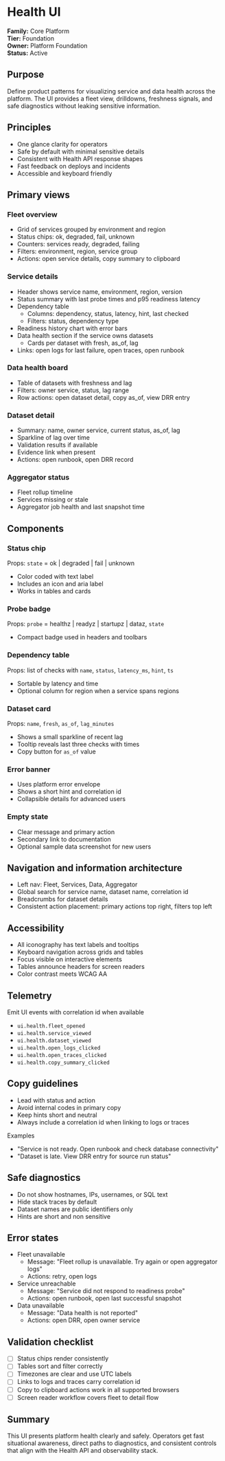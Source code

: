 # Health UI

**Family:** Core Platform  
**Tier:** Foundation  
**Owner:** Platform Foundation  
**Status:** Active

## Purpose
Define product patterns for visualizing service and data health across the platform. The UI provides a fleet view, drilldowns, freshness signals, and safe diagnostics without leaking sensitive information.

## Principles
- One glance clarity for operators
- Safe by default with minimal sensitive details
- Consistent with Health API response shapes
- Fast feedback on deploys and incidents
- Accessible and keyboard friendly

## Primary views
### Fleet overview
- Grid of services grouped by environment and region
- Status chips: ok, degraded, fail, unknown
- Counters: services ready, degraded, failing
- Filters: environment, region, service group
- Actions: open service details, copy summary to clipboard

### Service details
- Header shows service name, environment, region, version
- Status summary with last probe times and p95 readiness latency
- Dependency table
  - Columns: dependency, status, latency, hint, last checked
  - Filters: status, dependency type
- Readiness history chart with error bars
- Data health section if the service owns datasets
  - Cards per dataset with fresh, as_of, lag
- Links: open logs for last failure, open traces, open runbook

### Data health board
- Table of datasets with freshness and lag
- Filters: owner service, status, lag range
- Row actions: open dataset detail, copy as_of, view DRR entry

### Dataset detail
- Summary: name, owner service, current status, as_of, lag
- Sparkline of lag over time
- Validation results if available
- Evidence link when present
- Actions: open runbook, open DRR record

### Aggregator status
- Fleet rollup timeline
- Services missing or stale
- Aggregator job health and last snapshot time

## Components
### Status chip
Props: `state` = ok | degraded | fail | unknown
- Color coded with text label
- Includes an icon and aria label
- Works in tables and cards

### Probe badge
Props: `probe` = healthz | readyz | startupz | dataz, `state`
- Compact badge used in headers and toolbars

### Dependency table
Props: list of checks with `name`, `status`, `latency_ms`, `hint`, `ts`
- Sortable by latency and time
- Optional column for region when a service spans regions

### Dataset card
Props: `name`, `fresh`, `as_of`, `lag_minutes`
- Shows a small sparkline of recent lag
- Tooltip reveals last three checks with times
- Copy button for `as_of` value

### Error banner
- Uses platform error envelope
- Shows a short hint and correlation id
- Collapsible details for advanced users

### Empty state
- Clear message and primary action
- Secondary link to documentation
- Optional sample data screenshot for new users

## Navigation and information architecture
- Left nav: Fleet, Services, Data, Aggregator
- Global search for service name, dataset name, correlation id
- Breadcrumbs for dataset details
- Consistent action placement: primary actions top right, filters top left

## Accessibility
- All iconography has text labels and tooltips
- Keyboard navigation across grids and tables
- Focus visible on interactive elements
- Tables announce headers for screen readers
- Color contrast meets WCAG AA

## Telemetry
Emit UI events with correlation id when available
- `ui.health.fleet_opened`
- `ui.health.service_viewed`
- `ui.health.dataset_viewed`
- `ui.health.open_logs_clicked`
- `ui.health.open_traces_clicked`
- `ui.health.copy_summary_clicked`

## Copy guidelines
- Lead with status and action
- Avoid internal codes in primary copy
- Keep hints short and neutral
- Always include a correlation id when linking to logs or traces

Examples
- "Service is not ready. Open runbook and check database connectivity"
- "Dataset is late. View DRR entry for source run status"

## Safe diagnostics
- Do not show hostnames, IPs, usernames, or SQL text
- Hide stack traces by default
- Dataset names are public identifiers only
- Hints are short and non sensitive

## Error states
- Fleet unavailable
  - Message: "Fleet rollup is unavailable. Try again or open aggregator logs"
  - Actions: retry, open logs
- Service unreachable
  - Message: "Service did not respond to readiness probe"
  - Actions: open runbook, open last successful snapshot
- Data unavailable
  - Message: "Data health is not reported"
  - Actions: open DRR, open owner service

## Validation checklist
- [ ] Status chips render consistently
- [ ] Tables sort and filter correctly
- [ ] Timezones are clear and use UTC labels
- [ ] Links to logs and traces carry correlation id
- [ ] Copy to clipboard actions work in all supported browsers
- [ ] Screen reader workflow covers fleet to detail flow

## Summary
This UI presents platform health clearly and safely. Operators get fast situational awareness, direct paths to diagnostics, and consistent controls that align with the Health API and observability stack.